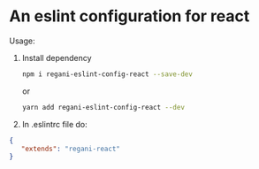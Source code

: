 # An eslint configuration for react

Usage:

1. Install dependency
    ```sh
    npm i regani-eslint-config-react --save-dev
    ``` 
   or
    ```sh 
    yarn add regani-eslint-config-react --dev
    ```
3. In .eslintrc file do:
```json
{
   "extends": "regani-react"
}
```
